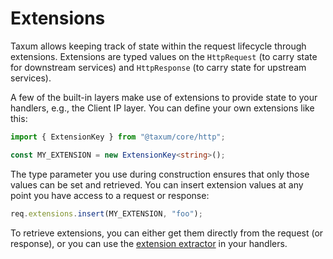 # Extensions

Taxum allows keeping track of state within the request lifecycle through extensions. Extensions are typed values on the
`HttpRequest` (to carry state for downstream services) and `HttpResponse` (to carry state for upstream services).

A few of the built-in layers make use of extensions to provide state to your handlers, e.g., the  Client IP layer. You
can define your own extensions like this:

```ts
import { ExtensionKey } from "@taxum/core/http";

const MY_EXTENSION = new ExtensionKey<string>();
```

The type parameter you use during construction ensures that only those values can be set and retrieved. You can insert
extension values at any point you have access to a request or response:

```ts
req.extensions.insert(MY_EXTENSION, "foo");
```

To retrieve extensions, you can either get them directly from the request (or response), or you can use the
[extension extractor](/guide/core-concepts/extract-handlers.html#extension-key-required) in your handlers.
